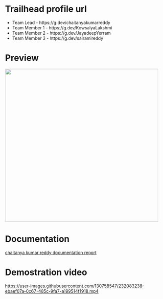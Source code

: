 # Trailhead profile url
<ul>
<li>Team Lead - https://g.dev/chaitanyakumarreddy</li>
<li>Team Member 1 - https://g.dev/KowsalyaLakshmi</li>
<li>Team Member 2 - https://g.dev/JayadeepYerram</li>
<li>Team Member 3 - https://g.dev/sairamireddy</li>
</ul>

# Preview
  <p float="left">
  <img src="https://user-images.githubusercontent.com/130758547/232053837-8f1e97d4-6d38-4c67-9433-54145b6a632d.jpg" width="500" />
</p>

# Documentation 
[chaitanya kumar reddy documentation report](https://github.com/Naveenarikrishnan/owl-m-a-material-design-studt-app/files/11233086/Naan.mudhalvan.documentation.report.pdf)

# Demostration video


https://user-images.githubusercontent.com/130758547/232083238-ebaef07a-0c67-485c-9fa7-a199514f1918.mp4
